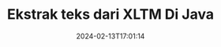 ---
############################# Static ############################
layout: "auto-gen-parser"
date: 2024-02-13T17:01:14
draft: false
otherformats: pdf pps ppsx ppt pptx rtf tex vdx vsdm vsdx vssm vssx vstm vstx vsx vtx

############################# Head ############################
head_title: "Ekstrak Teks dari XLTM di Java"
head_description: "Ekstrak teks dengan cepat dari file dokumen di Java."

############################# Header ############################
title: "Ekstrak teks dari XLTM Di Java"
description: "Ekstrak teks dari XLTM dengan beberapa baris kode Java."
bg_image: "https://cms.admin.containerize.com/templates/aspose/App_Themes/V3/images/bg/header1.png"
bg_overlay: false
button:
    enable: true
    icon: "fas fa-arrow-down"
    label: "Unduh Uji Coba Gratis"
    link: "https://downloads.groupdocs.com/parser/java"

############################# SubMenu ############################
submenu:
    enable: true

    left:
        img_alt: "GroupDocs.Parser for Java"
        image: "https://cms.admin.containerize.com/templates/groupdocs/images/product-logos/90x90-noborder/groupdocs-parser-java.png"
        product: "GroupDocs.Parser"
        platform: "Java"

    middle:
        button:

            # button loop
            - link: "https://apireference.groupdocs.com/parser/java"
              text: "Referensi API"

            # button loop
            - link: "https://github.com/groupdocs-parser"
              text: "Contoh Kode"

            # button loop
            - link: "https://products.groupdocs.app/parser/family"
              text: "Demo Langsung"

            # button loop
            - link: "https://purchase.groupdocs.com/pricing/parser/java"
              text: "Harga"

    right:
        link_download: "https://downloads.groupdocs.com/parser"
        link_learn: "https://docs.groupdocs.com/parser/java"
        link_buy: "https://purchase.groupdocs.com"

############################# About ############################
about:
    enable: true
    title: "Bagaimana cara mengekstrak teks dari XLTM file Java API?"
    content: |
        [GroupDocs.Parser for Java](/id/parser/java/) adalah API ekstraktor teks, gambar, dan metadata, yang mendukung lebih dari 50 jenis dokumen populer untuk membantu membangun aplikasi bisnis dengan fitur penguraian teks mentah, terstruktur & diformat. Ini juga mendukung penguraian dokumen menggunakan templat yang telah ditentukan sebelumnya dan memungkinkan penggalian data kompleks dari faktur dan dokumen tipikal lainnya dengan kecepatan dan akurasi. GroupDocs.Parser for Java memungkinkan Anda mengekstrak teks dan metadata dari file yang dilindungi kata sandi dari semua format populer termasuk Word memproses dokumen, Excel spreadsheet, PowerPoint presentasi, OneNote, PDF file, dan ZIP arsip.
        
        GroupDocs.Parser API adalah pilihan yang tepat untuk solusi korporat yang membutuhkan fitur ekstraksi teks file. API ini didukung dengan baik di semua sistem operasi dan platform utama termasuk Java runtime: J2SE 6.0 and above.

############################# Steps ############################
steps:
    enable: true
    title_left: "Ekstrak teks dari XLTM di Java"
    content_left: |
        [GroupDocs.Parser for Java](/id/parser/java/) memudahkan pengembang Java untuk mengekstrak teks dari file XLTM dengan menerapkan beberapa langkah mudah.
        
        * Membuat instance objek [Parser](https://reference.groupdocs.com/java/parser/com.groupdocs.parser/Parser) untuk dokumen awal;
        * Panggil metode [getText](https://reference.groupdocs.com/parser/java/com.groupdocs.parser/parser/#getText--) dan dapatkan [TextReader](https://reference.groupdocs.com/java/parser/com.groupdocs.parser.data/TextReader) objek;
        * Periksa apakah pembaca tidak *null* (ekstraksi teks didukung untuk dokumen);
        * Membaca teks dari pembaca.

    title_right: "Pelajari lebih lanjut tentang ekstraksi teks"
    content_right: |
        * <a href="https://docs.groupdocs.com/parser/java/extract-text-in-accurate-mode/">Cara mengekstrak teks dalam mode Akurat</a>
        * <a href="https://docs.groupdocs.com/parser/java/extract-text-in-raw-mode/">Cara mengekstrak teks dalam mode Raw</a>
 
    code: |
     {{% parser/additional-styles %}}
     {{< parser/code-parser title="Cara mengekstrak teks dari file XLTM menggunakan kode contoh Java">}}

        ```java    
        // Ekstrak teks dari file XLTM menggunakan GroupDocs.Parser API
        // Buat instance kelas Parser
        try (Parser parser = new Parser(filePath)) {
            // Ekstrak teks ke pembaca
            try (TextReader reader = parser.getText()) {
                // Cetak teks dari dokumen
                // Jika ekstraksi teks tidak didukung, pembaca adalah null
                System.out.println(reader == null ? "Ekstraksi teks tidak didukung" : reader.readToEnd());
            }
        }
        ```
     {{< /parser/code-parser >}}

############################# More ############################
more:
    enable: true
    title_left: "Persyaratan sistem"
    content_left: |
        GroupDocs.Parser for Java API didukung di semua platform dan sistem operasi utama. Sebelum menjalankan kode di bawah ini, harap pastikan bahwa Anda telah menginstal prasyarat berikut di sistem Anda.
        
        * Sistem Operasi: Microsoft Windows, Linux, MacOS
        * Lingkungan Pengembangan: NetBeans, Intellij IDEA, Eclipse, etc.
        * Kerangka kerja
        * Unduh versi terbaru GroupDocs.Parser for Java dari [Maven](https://repository.groupdocs.com/webapp/#/artifacts/browse/tree/General/repo/com/groupdocs/groupdocs-parser)

    title_right: "Mengapa Menggunakan GroupDocs.Parser for Java"
    content_right: |
        * Dukungan ekstraksi teks biasa dari dokumen yang didukung    
        * Penguraian dokumen melalui templat yang ditentukan pengguna    
        * Sepenuhnya mendukung ekstraksi teks terstruktur    
        * Pencarian teks melalui kata kunci serta ekspresi reguler    
        * Ekstrak teks yang diformat, metadata, gambar, wadah, dan lampiran    
        * Ekstrak daftar isi untuk beberapa format dokumen yang didukung    
        * Mengurai data formulir dari PDF dokumen    
        * Ekstrak hyperlink dari dokumen   

############################# Demos ############################
demos:
    enable: true
    title: "Demo Langsung - Ekstrak teks dari XLTM Online"
    content: |
       Ekstrak teks dari file XLTM sekarang juga dengan mengunjungi situs web [GroupDocs.Parser Demo Langsung](https://products.groupdocs.app/parser/text/xltm).
       Demo langsung memiliki manfaat berikut.
        
############################# About Formats ############################
about_formats:
    enable: true

############################# More Formats ############################
more_formats:
    enable: true
    title: "Ekstrak Teks Dari Format Dokumen Lain"
    content: |
        Java mengurai dokumen & API ekstraksi teks untuk format file dan gambar. Ekstrak data untuk beberapa format file populer seperti yang dinyatakan di bawah ini.

############################# Back to top ###############################
back_to_top:
    enable: true
---